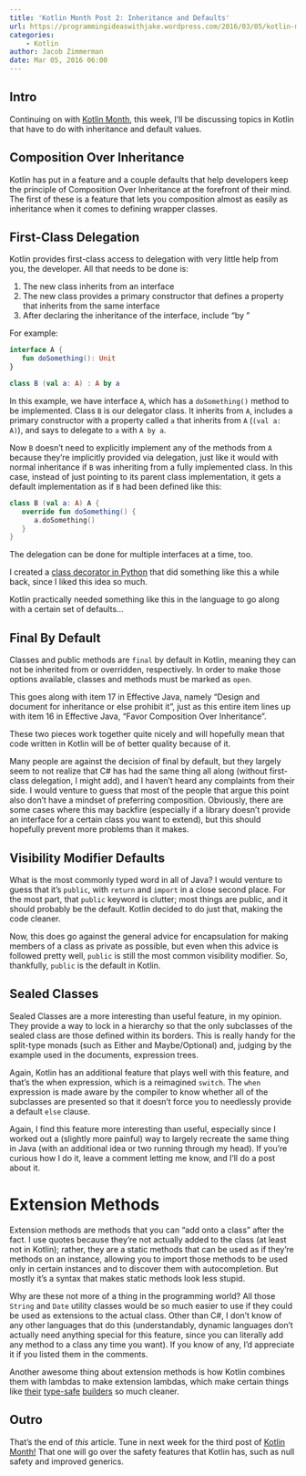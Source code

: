 ```yaml
---
title: 'Kotlin Month Post 2: Inheritance and Defaults'
url: https://programmingideaswithjake.wordpress.com/2016/03/05/kotlin-month-post-2-inheritance-and-defaults/
categories:
    - Kotlin
author: Jacob Zimmerman
date: Mar 05, 2016 06:00
---
```

## Intro

Continuing on with [Kotlin Month](https://programmingideaswithjake.wordpress.com/kotlin/#kotlinmonth), this week, I’ll be discussing topics in Kotlin that have to do with inheritance and default values.

## Composition Over Inheritance

Kotlin has put in a feature and a couple defaults that help developers keep the principle of Composition Over Inheritance at the forefront of their mind. The first of these is a feature that lets you composition almost as easily as inheritance when it comes to defining wrapper classes.

## First-Class Delegation

Kotlin provides first-class access to delegation with very little help from you, the developer. All that needs to be done is:

1. The new class inherits from an interface
1. The new class provides a primary constructor that defines a property that inherits from the same interface
1. After declaring the inheritance of the interface, include “by <name of property>”

For example:

```kotlin
interface A {
   fun doSomething(): Unit
}

class B (val a: A) : A by a
```

In this example, we have interface `A`, which has a `doSomething()` method to be implemented. Class `B` is our delegator class. It inherits from `A`, includes a primary constructor with a property called `a` that inherits from `A` (`(val a: A)`), and says to delegate to `a` with `A by a`.

Now `B` doesn’t need to explicitly implement any of the methods from `A` because they’re implicitly provided via delegation, just like it would with normal inheritance if `B` was inheriting from a fully implemented class. In this case, instead of just pointing to its parent class implementation, it gets a default implementation as if `B` had been defined like this:

```kotlin
class B (val a: A) A {
   override fun doSomething() {
      a.doSomething()
   }
}
```

The delegation can be done for multiple interfaces at a time, too.

I created a [class decorator in Python](https://programmingideaswithjake.wordpress.com/2015/05/23/python-decorator-for-simplifying-delegate-pattern/) that did something like this a while back, since I liked this idea so much.

Kotlin practically needed something like this in the language to go along with a certain set of defaults...

## Final By Default

Classes and public methods are `final` by default in Kotlin, meaning they can not be inherited from or overridden, respectively. In order to make those options available, classes and methods must be marked as `open`.

This goes along with item 17 in Effective Java, namely “Design and document for inheritance or else prohibit it”, just as this entire item lines up with item 16 in Effective Java, “Favor Composition Over Inheritance”.

These two pieces work together quite nicely and will hopefully mean that code written in Kotlin will be of better quality because of it.

Many people are against the decision of final by default, but they largely seem to not realize that C# has had the same thing all along (without first-class delegation, I might add), and I haven’t heard any complaints from their side. I would venture to guess that most of the people that argue this point also don’t have a mindset of preferring composition. Obviously, there are some cases where this may backfire (especially if a library doesn’t provide an interface for a certain class you want to extend), but this should hopefully prevent more problems than it makes.

## Visibility Modifier Defaults

What is the most commonly typed word in all of Java? I would venture to guess that it’s `public`, with `return` and `import` in a close second place. For the most part, that `public` keyword is clutter; most things are public, and it should probably be the default. Kotlin decided to do just that, making the code cleaner.

Now, this does go against the general advice for encapsulation for making members of a class as private as possible, but even when this advice is followed pretty well, `public` is still the most common visibility modifier. So, thankfully, `public` is the default in Kotlin.

## Sealed Classes

Sealed Classes are a more interesting than useful feature, in my opinion. They provide a way to lock in a hierarchy so that the only subclasses of the sealed class are those defined within its borders. This is really handy for the split-type monads (such as Either and Maybe/Optional) and, judging by the example used in the documents, expression trees.

Again, Kotlin has an additional feature that plays well with this feature, and that’s the when expression, which is a reimagined `switch`. The `when` expression is made aware by the compiler to know whether all of the subclasses are presented so that it doesn’t force you to needlessly provide a default `else` clause.

Again, I find this feature more interesting than useful, especially since I worked out a (slightly more painful) way to largely recreate the same thing in Java (with an additional idea or two running through my head). If you’re curious how I do it, leave a comment letting me know, and I’ll do a post about it.

# Extension Methods

Extension methods are methods that you can “add onto a class” after the fact. I use quotes because they’re not actually added to the class (at least not in Kotlin); rather, they are a static methods that can be used as if they’re methods on an instance, allowing you to import those methods to be used only in certain instances and to discover them with autocompletion. But mostly it’s a syntax that makes static methods look less stupid.

Why are these not more of a thing in the programming world? All those `String` and `Date` utility classes would be so much easier to use if they could be used as extensions to the actual class. Other than C#, I don’t know of any other languages that do this (understandably, dynamic languages don’t actually need anything special for this feature, since you can literally add any method to a class any time you want). If you know of any, I’d appreciate it if you listed them in the comments.

Another awesome thing about extension methods is how Kotlin combines them with lambdas to make extension lambdas, which make certain things like [their](https://kotlinlang.org/docs/reference/type-safe-builders.html) [type-safe](https://programmingideaswithjake.wordpress.com/2016/01/16/mimicking-kotlin-builders-in-java-and-python/) [builders](https://programmingideaswithjake.wordpress.com/2016/01/23/kotlin-like-builders-in-java-and-python-continued-additional-parameters/) so much cleaner.

## Outro

That’s the end of *this* article. Tune in next week for the third post of [Kotlin Month!](https://programmingideaswithjake.wordpress.com/kotlin/#kotlinmonth) That one will go over the safety features that Kotlin has, such as null safety and improved generics.